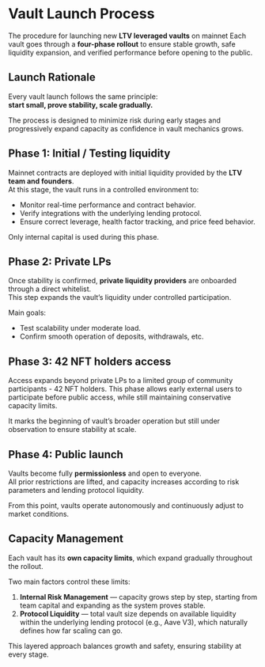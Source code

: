 # Vault Launch Process

The procedure for launching new **LTV leveraged vaults** on mainnet
Each vault goes through a **four-phase rollout** to ensure stable growth, safe liquidity expansion, and verified performance before opening to the public.

## Launch Rationale

Every vault launch follows the same principle:  
**start small, prove stability, scale gradually.**

The process is designed to minimize risk during early stages and progressively expand capacity as confidence in vault mechanics grows.

## **Phase 1: Initial / Testing liquidity**

Mainnet contracts are deployed with initial liquidity provided by the **LTV team and founders**.  
At this stage, the vault runs in a controlled environment to:

- Monitor real-time performance and contract behavior.  
- Verify integrations with the underlying lending protocol.  
- Ensure correct leverage, health factor tracking, and price feed behavior.

Only internal capital is used during this phase.

## **Phase 2: Private LPs**

Once stability is confirmed, **private liquidity providers** are onboarded through a direct whitelist.  
This step expands the vault’s liquidity under controlled participation.

Main goals:

- Test scalability under moderate load.  
- Confirm smooth operation of deposits, withdrawals, etc.

## **Phase 3: 42 NFT holders access**

Access expands beyond private LPs to a limited group of community participants - 42 NFT holders.
This phase allows early external users to participate before public access, while still maintaining conservative capacity limits.

It marks the beginning of vault’s broader operation but still under observation to ensure stability at scale.

## **Phase 4: Public launch**

Vaults become fully **permissionless** and open to everyone.  
All prior restrictions are lifted, and capacity increases according to risk parameters and lending protocol liquidity.

From this point, vaults operate autonomously and continuously adjust to market conditions.

## **Capacity Management**

Each vault has its **own capacity limits**, which expand gradually throughout the rollout.

Two main factors control these limits:

1. **Internal Risk Management** — capacity grows step by step, starting from team capital and expanding as the system proves stable.  
2. **Protocol Liquidity** — total vault size depends on available liquidity within the underlying lending protocol (e.g., Aave V3), which naturally defines how far scaling can go.

This layered approach balances growth and safety, ensuring stability at every stage.
